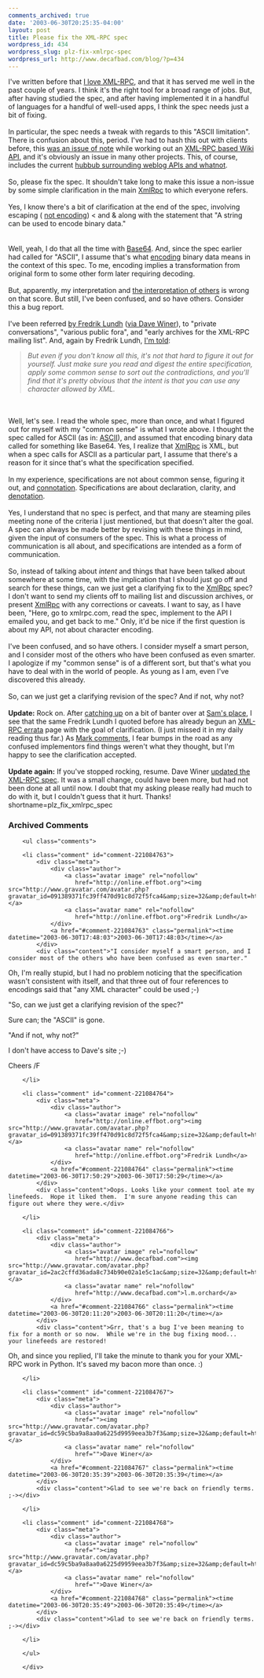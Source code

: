 ```yaml
---
comments_archived: true
date: '2003-06-30T20:25:35-04:00'
layout: post
title: Please fix the XML-RPC spec
wordpress_id: 434
wordpress_slug: plz-fix-xmlrpc-spec
wordpress_url: http://www.decafbad.com/blog/?p=434
---
```

I've written before that <a href="http://www.decafbad.com/blog/tech/old/oooccb.html" target="_top">I love XML-RPC</a>, and
that it has served me well in the past couple of years.  I think it's the right tool for a broad
range of jobs.  But, after having studied the spec, and after having implemented it in a handful
of languages for a handful of well-used apps, I think the spec needs just a bit of fixing.
<br /><br />
In particular, the spec needs a tweak with regards to this "ASCII limitation".  There is confusion
about this, period.  I've had to hash this out with clients before, this 
<a href="http://www.jspwiki.org/Wiki.jsp?page=WikiRPCInterfaceUTF8VsBase64" target="_top">was an issue of note</a> while
working out an <a href="http://www.decafbad.com/twiki/bin/view/Main/XmlRpcToWiki" target="_top">XML-RPC based Wiki API</a>,
and it's obviously an issue in many other projects.  This, of course, includes the current
<a href="http://www.sixapart.com/log/2003/06/why_we_need_ech.shtml" target="_top">hubbub surrounding weblog APIs and whatnot</a>.
<br /><br />
So, please fix the spec.  It shouldn't take long to make this issue a non-issue by some simple
clarification in the main <a href="http://www.decafbad.com/twiki/bin/view/Main/XmlRpc">XmlRpc</a> to which everyone refers.
<br /><br />
Yes, I know there's a bit of clarification at the end of the spec, involving escaping (
<a href="http://tbray.org/ongoing/When/200x/2003/06/28/Learning" target="_top">not encoding</a>) < and &amp; along
with the statement that "A string can be used to encode binary data."  
<br /><br />
Well, yeah, I do that
all the time with <a href="http://www.fourmilab.ch/webtools/base64/rfc1341.html" target="_top">Base64</a>.  And, since
the spec earlier had called for "ASCII", I assume that's what <a href="http://dictionary.reference.com/search?q=encoding" target="_top">encoding</a>
binary data means in the context of this spec.  To me, encoding implies a transformation 
from original form to some other form later requiring decoding.
<br /><br />
But, apparently, my interpretation and 
<a href="http://www.intertwingly.net/blog/1498.html#c1056921193" target="_top">the interpretation of others</a>
is wrong on that score.  But still, I've been confused, and so have others.  Consider this a bug report.
<br /><br />
I've been referred <a href="http://www.effbot.org/zone/xmlrpc-ascii.htm" target="_top">by Fredrik Lundh</a> (<a href="http://scriptingnews.userland.com/2003/06/29#When:6:21:27AM" target="_top">via Dave Winer</a>), 
to "private conversations",
"various public fora", and "early archives for the XML-RPC mailing list".  And, again by Fredrik Lundh,
<a href="http://www.effbot.org/zone/xmlrpc-ascii.htm" target="_top">I'm told</a>:
<blockquote><i>But even if you don't know all this, it's not that hard to figure it out for
yourself. Just make sure you read and digest the entire specification, apply some common sense
to sort out the contradictions, and you'll find that it's pretty obvious that the intent is that
you can use any character allowed by XML.</i></blockquote>
<br /><br />
Well, let's see.  I read the whole spec, more than once, and what I figured out for myself with my 
"common sense" is what I wrote above.  I thought
the spec called for ASCII (as in: <a href="http://www.asciitable.com/" target="_top">ASCII</a>), and assumed that
encoding binary data called for something like Base64.  Yes, I realize that <a href="http://www.decafbad.com/twiki/bin/view/Main/XmlRpc">XmlRpc</a> is XML, but
when a spec calls for ASCII as a particular part, I assume that there's a reason for it
since that's what the specification specified.  
<br /><br />
In my experience, specifications are not about common sense, figuring it out, and
<a href="http://dictionary.reference.com/search?q=connotation" target="_top">connotation</a>.  Specifications are
about declaration, clarity, and 
<a href="http://dictionary.reference.com/search?q=denotation" target="_top">denotation</a>.  
<br /><br />
Yes, I understand that no
spec is perfect, and that many are steaming piles meeting none of the criteria I just mentioned,
but that doesn't alter the goal.  A spec can always be made better by revising 
with these things in mind, given the input of consumers of the spec.  This is what a process
of communication is all about, and specifications are intended as a form of communication.
<br /><br />
So, instead of talking about <i>intent</i> and things that have been talked about somewhere
at some time, with the implication that I should just go off and search for these things, can 
we just get a clarifying fix to the <a href="http://www.decafbad.com/twiki/bin/view/Main/XmlRpc">XmlRpc</a> spec?  I don't want to send my clients off to 
mailing list and discussion archives, or present <a href="http://www.decafbad.com/twiki/bin/view/Main/XmlRpc">XmlRpc</a> with any corrections or caveats.  I
want to say, as I have been, "Here, go to xmlrpc.com, read the spec, implement to the API
I emailed you, and get back to me."  Only, it'd be nice if the first question is about my API, 
not about character encoding.
<br /><br />
I've been confused, and so have others.  I consider myself a smart person, and I consider most
of the others who have been confused as even smarter.  I apologize if my "common sense" is of a
different sort, but that's what you have to deal with in the world of people.  As young as I am,
even I've discovered this already.
<br /><br />
So, can we just get a clarifying revision of the spec?  And if not, why not?
<br /><br />
<b>Update:</b> Rock on.  After <a href="http://www.intertwingly.net/blog/1498.html#c1056890028" target="_top">catching up</a> 
on a bit of banter over at <a href="http://www.intertwingly.net/blog/1498.htm" target="_top">Sam's place</a>, I see that
the same Fredrik Lundh I quoted before has already begun an
<a href="http://effbot.org/zone/xmlrpc-errata.htm" target="_top">XML-RPC errata</a> page with the goal of clarification.
(I just missed it in my daily reading thus far.)  As 
<a href="http://www.intertwingly.net/blog/1498.html#c1056904400" target="_top">Mark comments</a>, I fear bumps in the
road as any confused implementors find things weren't what they thought, but I'm happy to see
the clarification accepted.
<br /><br />
<b>Update again:</b> If you've stopped rocking, resume.  Dave Winer 
<a href="http://scriptingnews.userland.com/2003/06/30#When:11:41:21AM" target="_top">updated the XML-RPC spec</a>.
It was a small change, could have been more, but had not been done at all until now.  I
doubt that my asking please really had much to do with it, but I couldn't guess that it 
hurt.  Thanks!
<!--more-->
shortname=plz_fix_xmlrpc_spec

<div id="comments" class="comments archived-comments">
            <h3>Archived Comments</h3>
            
        <ul class="comments">
            
        <li class="comment" id="comment-221084763">
            <div class="meta">
                <div class="author">
                    <a class="avatar image" rel="nofollow" 
                       href="http://online.effbot.org"><img src="http://www.gravatar.com/avatar.php?gravatar_id=091389371fc39ff470d91c8d72f5fca4&amp;size=32&amp;default=http://mediacdn.disqus.com/1320279820/images/noavatar32.png"/></a>
                    <a class="avatar name" rel="nofollow" 
                       href="http://online.effbot.org">Fredrik Lundh</a>
                </div>
                <a href="#comment-221084763" class="permalink"><time datetime="2003-06-30T17:48:03">2003-06-30T17:48:03</time></a>
            </div>
            <div class="content">"I consider myself a smart person, and I consider most of the others who have been confused as even smarter."

Oh, I'm really stupid, but I had no problem noticing that the specification wasn't consistent with itself, and that three out of four references to encodings said that "any XML character" could be used ;-)

"So, can we just get a clarifying revision of the spec?"

Sure can; the "ASCII" is gone.

"And if not, why not?"

I don't have access to Dave's site ;-)

Cheers /F</div>
            
        </li>
    
        <li class="comment" id="comment-221084764">
            <div class="meta">
                <div class="author">
                    <a class="avatar image" rel="nofollow" 
                       href="http://online.effbot.org"><img src="http://www.gravatar.com/avatar.php?gravatar_id=091389371fc39ff470d91c8d72f5fca4&amp;size=32&amp;default=http://mediacdn.disqus.com/1320279820/images/noavatar32.png"/></a>
                    <a class="avatar name" rel="nofollow" 
                       href="http://online.effbot.org">Fredrik Lundh</a>
                </div>
                <a href="#comment-221084764" class="permalink"><time datetime="2003-06-30T17:50:29">2003-06-30T17:50:29</time></a>
            </div>
            <div class="content">Oops. Looks like your comment tool ate my linefeeds.  Hope it liked them.  I'm sure anyone reading this can figure out where they were.</div>
            
        </li>
    
        <li class="comment" id="comment-221084766">
            <div class="meta">
                <div class="author">
                    <a class="avatar image" rel="nofollow" 
                       href="http://www.decafbad.com"><img src="http://www.gravatar.com/avatar.php?gravatar_id=2ac2cffd36ada8c734b90e02a1e5c1ac&amp;size=32&amp;default=http://mediacdn.disqus.com/1320279820/images/noavatar32.png"/></a>
                    <a class="avatar name" rel="nofollow" 
                       href="http://www.decafbad.com">l.m.orchard</a>
                </div>
                <a href="#comment-221084766" class="permalink"><time datetime="2003-06-30T20:11:20">2003-06-30T20:11:20</time></a>
            </div>
            <div class="content">Grr, that's a bug I've been meaning to fix for a month or so now.  While we're in the bug fixing mood...  your linefeeds are restored!

Oh, and since you replied, I'll take the minute to thank you for your XML-RPC work in Python.  It's saved my bacon more than once.  :)</div>
            
        </li>
    
        <li class="comment" id="comment-221084767">
            <div class="meta">
                <div class="author">
                    <a class="avatar image" rel="nofollow" 
                       href=""><img src="http://www.gravatar.com/avatar.php?gravatar_id=dc59c5ba9a8aa0a6225d9959eea3b7f3&amp;size=32&amp;default=http://mediacdn.disqus.com/1320279820/images/noavatar32.png"/></a>
                    <a class="avatar name" rel="nofollow" 
                       href="">Dave Winer</a>
                </div>
                <a href="#comment-221084767" class="permalink"><time datetime="2003-06-30T20:35:39">2003-06-30T20:35:39</time></a>
            </div>
            <div class="content">Glad to see we're back on friendly terms. ;-></div>
            
        </li>
    
        <li class="comment" id="comment-221084768">
            <div class="meta">
                <div class="author">
                    <a class="avatar image" rel="nofollow" 
                       href=""><img src="http://www.gravatar.com/avatar.php?gravatar_id=dc59c5ba9a8aa0a6225d9959eea3b7f3&amp;size=32&amp;default=http://mediacdn.disqus.com/1320279820/images/noavatar32.png"/></a>
                    <a class="avatar name" rel="nofollow" 
                       href="">Dave Winer</a>
                </div>
                <a href="#comment-221084768" class="permalink"><time datetime="2003-06-30T20:35:49">2003-06-30T20:35:49</time></a>
            </div>
            <div class="content">Glad to see we're back on friendly terms. ;-></div>
            
        </li>
    
        </ul>
    
        </div>
    